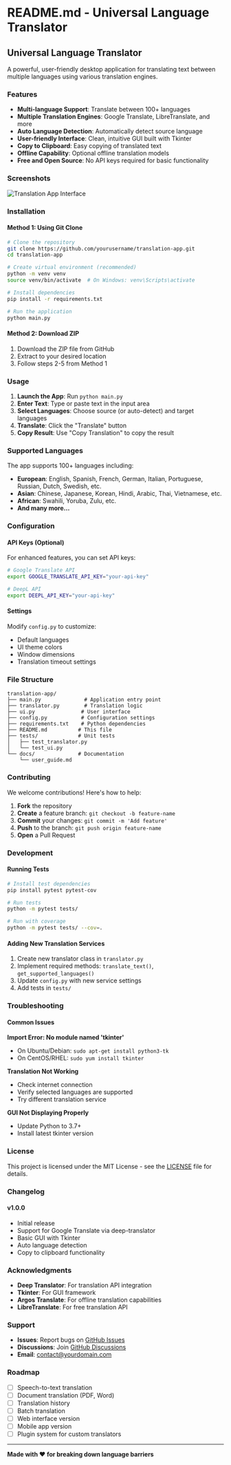 # README.md - Universal Language Translator

## Universal Language Translator

A powerful, user-friendly desktop application for translating text between multiple languages using various translation engines.

### Features

- **Multi-language Support**: Translate between 100+ languages
- **Multiple Translation Engines**: Google Translate, LibreTranslate, and more
- **Auto Language Detection**: Automatically detect source language
- **User-friendly Interface**: Clean, intuitive GUI built with Tkinter
- **Copy to Clipboard**: Easy copying of translated text
- **Offline Capability**: Optional offline translation models
- **Free and Open Source**: No API keys required for basic functionality

### Screenshots

![Translation App Interface](screenshot.png)

### Installation

#### Method 1: Using Git Clone

```bash
# Clone the repository
git clone https://github.com/yourusername/translation-app.git
cd translation-app

# Create virtual environment (recommended)
python -m venv venv
source venv/bin/activate  # On Windows: venv\Scripts\activate

# Install dependencies
pip install -r requirements.txt

# Run the application
python main.py
```

#### Method 2: Download ZIP

1. Download the ZIP file from GitHub
2. Extract to your desired location
3. Follow steps 2-5 from Method 1

### Usage

1. **Launch the App**: Run `python main.py`
2. **Enter Text**: Type or paste text in the input area
3. **Select Languages**: Choose source (or auto-detect) and target languages
4. **Translate**: Click the "Translate" button
5. **Copy Result**: Use "Copy Translation" to copy the result

### Supported Languages

The app supports 100+ languages including:
- **European**: English, Spanish, French, German, Italian, Portuguese, Russian, Dutch, Swedish, etc.
- **Asian**: Chinese, Japanese, Korean, Hindi, Arabic, Thai, Vietnamese, etc.
- **African**: Swahili, Yoruba, Zulu, etc.
- **And many more...**

### Configuration

#### API Keys (Optional)

For enhanced features, you can set API keys:

```bash
# Google Translate API
export GOOGLE_TRANSLATE_API_KEY="your-api-key"

# DeepL API
export DEEPL_API_KEY="your-api-key"
```

#### Settings

Modify `config.py` to customize:
- Default languages
- UI theme colors
- Window dimensions
- Translation timeout settings

### File Structure

```
translation-app/
├── main.py              # Application entry point
├── translator.py        # Translation logic
├── ui.py               # User interface
├── config.py           # Configuration settings
├── requirements.txt    # Python dependencies
├── README.md          # This file
├── tests/             # Unit tests
│   ├── test_translator.py
│   └── test_ui.py
└── docs/              # Documentation
    └── user_guide.md
```

### Contributing

We welcome contributions! Here's how to help:

1. **Fork** the repository
2. **Create** a feature branch: `git checkout -b feature-name`
3. **Commit** your changes: `git commit -m 'Add feature'`
4. **Push** to the branch: `git push origin feature-name`
5. **Open** a Pull Request

### Development

#### Running Tests

```bash
# Install test dependencies
pip install pytest pytest-cov

# Run tests
python -m pytest tests/

# Run with coverage
python -m pytest tests/ --cov=.
```

#### Adding New Translation Services

1. Create new translator class in `translator.py`
2. Implement required methods: `translate_text()`, `get_supported_languages()`
3. Update `config.py` with new service settings
4. Add tests in `tests/`

### Troubleshooting

#### Common Issues

**Import Error: No module named 'tkinter'**
- On Ubuntu/Debian: `sudo apt-get install python3-tk`
- On CentOS/RHEL: `sudo yum install tkinter`

**Translation Not Working**
- Check internet connection
- Verify selected languages are supported
- Try different translation service

**GUI Not Displaying Properly**
- Update Python to 3.7+
- Install latest tkinter version

### License

This project is licensed under the MIT License - see the [LICENSE](LICENSE) file for details.

### Changelog

#### v1.0.0
- Initial release
- Support for Google Translate via deep-translator
- Basic GUI with Tkinter
- Auto language detection
- Copy to clipboard functionality

### Acknowledgments

- **Deep Translator**: For translation API integration
- **Tkinter**: For GUI framework
- **Argos Translate**: For offline translation capabilities
- **LibreTranslate**: For free translation API

### Support

- **Issues**: Report bugs on [GitHub Issues](https://github.com/yourusername/translation-app/issues)
- **Discussions**: Join [GitHub Discussions](https://github.com/yourusername/translation-app/discussions)
- **Email**: contact@yourdomain.com

### Roadmap

- [ ] Speech-to-text translation
- [ ] Document translation (PDF, Word)
- [ ] Translation history
- [ ] Batch translation
- [ ] Web interface version
- [ ] Mobile app version
- [ ] Plugin system for custom translators

---

**Made with ❤️ for breaking down language barriers**
